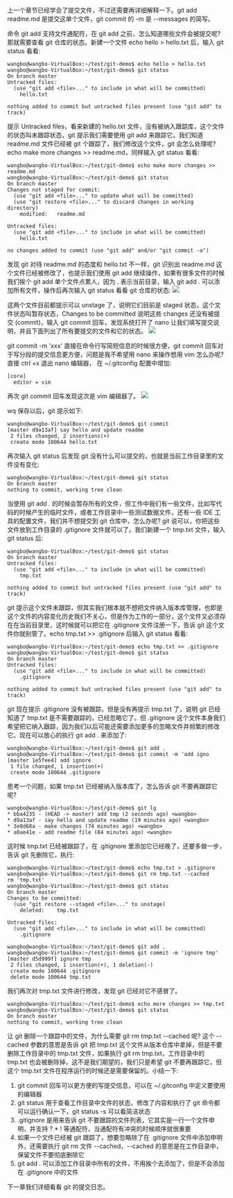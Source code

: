 上一个章节已经学会了提交文件，不过还需要再详细解释一下。git add readme.md 是提交这单个文件，git commit 的 -m 是 --messages 的简写。

命令 git add 支持文件通配符，在 git add 之前，怎么知道哪些文件会被提交呢? 那就需要查看 git 仓库的状态。新建一个文件 echo hello > hello.txt 后，输入 git status 看看:

```
wangbo@wangbo-VirtualBox:~/test/git-demo$ echo hello > hello.txt
wangbo@wangbo-VirtualBox:~/test/git-demo$ git status
On branch master
Untracked files:
  (use "git add <file>..." to include in what will be committed)
	hello.txt

nothing added to commit but untracked files present (use "git add" to track)
```

提示 Untracked files，看来新建的 hello.txt 文件，没有被纳入跟踪库，这个文件的状态叫未跟踪状态，git 提示我们需要使用 git add 来跟踪它。我们知道 readme.md 文件已经被 git 个跟踪了，我们修改这个文件，git 会怎么处理呢? echo make more changes >> readme.md，同样输入 git status 看看:

```
wangbo@wangbo-VirtualBox:~/test/git-demo$ echo make more changes >> readme.md
wangbo@wangbo-VirtualBox:~/test/git-demo$ git status
On branch master
Changes not staged for commit:
  (use "git add <file>..." to update what will be committed)
  (use "git restore <file>..." to discard changes in working directory)
	modified:   readme.md

Untracked files:
  (use "git add <file>..." to include in what will be committed)
	hello.txt

no changes added to commit (use "git add" and/or "git commit -a")
```

发现 git 对待 readme.md 的态度和 hello.txt 不一样，git 识别出 readme.md 这个文件已经被修改了，也提示我们使用 git add 继续操作，如果有很多文件的时候我们挨个 git add 单个文件点累人，因为 . 表示当前目录，输入 git add . 可以添加所有文件，操作后再次输入 git status 看看 git 仓库的状态:
![](http://develop-developer.oss-cn-hangzhou.aliyuncs.com/images/n7ttGHZaviYXuqD3e-mYcxqy8oom3GwXJekSN5_f_3.png?x-oss-process=style/txt-water)

这两个文件目前都提示可以 unstage 了，说明它们目前是 staged 状态，这个文件状态叫暂存状态，Changes to be committed 说明这些 changes 还没有被提交 (commit)，输入 git commit 回车，发现系统打开了 nano 让我们填写提交说明，并且下面列出了所有要提交的文件和它的状态。
![](http://develop-developer.oss-cn-hangzhou.aliyuncs.com/images/tQ5PmpNH2R7HmxdJe-wZeF7VVtPZx1gOaKyXz5NJV1.png?x-oss-process=style/txt-water)

git commit -m 'xxx' 直接在命令行写简短信息的时候很方便，git commit 回车对于写分段的提交信息更方便，问题是我不希望用 nano 来操作想用 vim 怎么办呢? 直接 ctrl +x 退出 nano 编辑器， 在 ~/.gitconfig 配置中增加:

```
[core]
  editor = vim
```

再次 git commit 回车发现这次是 vim 编辑器了。
![](http://develop-developer.oss-cn-hangzhou.aliyuncs.com/images/jKpW2mWeYAQTdodLi-mCPjgsnwI8-h6eQDe4UVJf2r.png?x-oss-process=style/txt-water)

wq 保存以后，git 提示如下:

```
wangbo@wangbo-VirtualBox:~/test/git-demo$ git commit
[master d9a13af] say hello and update readme
 2 files changed, 2 insertions(+)
 create mode 100644 hello.txt
```

再次输入 git status 后发现 git 没有什么可以提交的，也就是当前工作目录里的文件没有变化:

```
wangbo@wangbo-VirtualBox:~/test/git-demo$ git status
On branch master
nothing to commit, working tree clean
```

当使用 git add . 的时候会暂存所有的文件，但工作中我们有一些文件，比如写代码的时候产生的临时文件，或者工作目录中一些测试数据文件，还有一些 IDE 工具的配置文件，我们并不想提交到 git 仓库中，怎么办呢? git 说可以，你把这些文件放到工作目录的 .gitignore 文件就可以了。我们新建一个 tmp.txt 文件，输入 git status 后:

```
wangbo@wangbo-VirtualBox:~/test/git-demo$ git status
On branch master
Untracked files:
  (use "git add <file>..." to include in what will be committed)
	tmp.txt

nothing added to commit but untracked files present (use "git add" to track)
```

git 提示这个文件未跟踪，但其实我们根本就不想把文件纳入版本库管理，也即是这个文件的内容变化历史我们不关心，但是作为工作的一部分，这个文件又必须存在在当前目录里，这时候就可以把它在 .gitignore 文件注册一下，告诉 git 这个文件你就别管了。echo tmp.txt >> .gitignore 后输入 git status 看看:

```
wangbo@wangbo-VirtualBox:~/test/git-demo$ echo tmp.txt >> .gitignore
wangbo@wangbo-VirtualBox:~/test/git-demo$ git status
On branch master
Untracked files:
  (use "git add <file>..." to include in what will be committed)
	.gitignore

nothing added to commit but untracked files present (use "git add" to track)
```

git 现在提示 .gitignore 没有被跟踪，但是没有再提示 tmp.txt 了，说明 git 已经知道了 tmp.txt 是不需要跟踪的，已经忽略它了。但 .gitignore 这个文件本身我们希望把它纳入跟踪，因为我们以后可能还需要添加更多的忽略文件并频繁的修改它。现在可以放心的执行 git add . 来添加了:

```
wangbo@wangbo-VirtualBox:~/test/git-demo$ git add .
wangbo@wangbo-VirtualBox:~/test/git-demo$ git commit -m 'add igno
[master 1e5fee4] add ignore
 1 file changed, 1 insertion(+)
 create mode 100644 .gitignore
```

思考一个问题，如果 tmp.txt 已经被纳入版本库了，怎么告诉 git 不要再跟踪它呢? 

```
wangbo@wangbo-VirtualBox:~/test/git-demo$ git lg
* bba4235 - (HEAD -> master) add tmp (2 seconds ago) <wangbo>
* d9a13af - say hello and update readme (19 minutes ago) <wangbo>
* 3e8d68a - make changes (74 minutes ago) <wangbo>
* a0ae41e - add readme file (84 minutes ago) <wangbo>
```

这时候 tmp.txt 已经被跟踪了，在 .gitignore 里添加它已经晚了，还要多做一步，告诉 git 先删除它，执行:

```
wangbo@wangbo-VirtualBox:~/test/git-demo$ echo tmp.txt > .gitignore
wangbo@wangbo-VirtualBox:~/test/git-demo$ git rm tmp.txt --cached
rm 'tmp.txt'
wangbo@wangbo-VirtualBox:~/test/git-demo$ git status
On branch master
Changes to be committed:
  (use "git restore --staged <file>..." to unstage)
	deleted:    tmp.txt

Untracked files:
  (use "git add <file>..." to include in what will be committed)
	.gitignore

wangbo@wangbo-VirtualBox:~/test/git-demo$ git add .
wangbo@wangbo-VirtualBox:~/test/git-demo$ git commit -m 'ignore tmp'
[master d5d999f] ignore tmp
 2 files changed, 1 insertion(+), 1 deletion(-)
 create mode 100644 .gitignore
 delete mode 100644 tmp.txt
```

我们再次对 tmp.txt 文件进行修改，发现 git 已经对它不感冒了。

```
wangbo@wangbo-VirtualBox:~/test/git-demo$ echo more changes >> tmp.txt
wangbo@wangbo-VirtualBox:~/test/git-demo$ git status
On branch master
nothing to commit, working tree clean
```

让 git 删除一个跟踪中的文件，为什么需要 git rm tmp.txt --cached 呢? 这个 --cached 参数的意思是告诉 git 把 tmp.txt  这个文件从版本仓库中拿掉，但是不要删除工作目录中的 tmp.txt 文件，如果执行  git rm tmp.txt，工作目录中的 tmp.txt 也会被删除掉，这不是我们期望的，我们只是希望 git 不要再跟踪它，但这个 tmp.txt 文件在程序运行的时候还是需要保留的。小结一下:

1. git commit 回车可以更方便的写提交信息，可以在 ~/.gitconfig 中定义要使用的编辑器
2. git status 用于查看工作目录中文件的状态，修改了内容和执行了 git 命令都可以运行确认一下，git status -s 可以看简洁状态
3. .gitignore 是用来告诉 git 不要跟踪的文件列表，它其实是一行一个文件申明，并支持 ? * ! 等通配符，当通配符有冲突的时候顺序就很重要
4. 如果一个文件已经被 git 跟踪了，想要忽略除了在 .gitignore 文件中添加申明外，还需要执行 git rm 文件 --cached，--cached 的意思是在工作目录中，保留文件不要彻底删除它
5. git add . 可以添加工作目录中所有的文件，不用挨个去添加了，但是不会添加在 .gitignore 中的文件

下一章我们详细看看 git 的提交日志。
